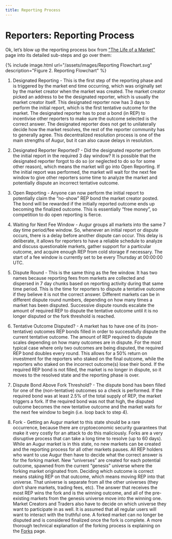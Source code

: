```yaml
---
title: Reporting Process
---
```


# Reporters: Reporting Process

Ok, let’s blow up the reporting process box from ["The Life of a Market"](https://augur.guide/1-getting-started/the-life-of-a-market.html) page into its detailed sub-steps and go over them:

<div class="center">
{% include image.html url="/assets/images/Reporting Flowchart.svg" description="Figure 2. Reporting Flowchart" %}
</div>

1. Designated Reporting - This is the first step of the reporting phase and is triggered by the market end time occurring, which was originally set by the market creator when the market was created. The market creator picked an address to be the designated reporter, which is usually the market creator itself. This designated reporter now has 3 days to perform the initial report, which is the first tentative outcome for the market. The designated reporter has to post a bond (in REP) to incentivise other reporters to make sure the outcome selected is the correct answer. The designated reporter does not get to unilaterally decide how the market resolves, the rest of the reporter community has to generally agree. This decentralized resolution process is one of the main strengths of Augur, but it can also cause delays in resolution.

2. Designated Reporter Reported? - Did the designated reporter perform the initial report in the required 3 day window? It is possible that the designated reporter forgot to do so (or neglected to do so for some other reason), which means the market will go into Open Reporting. If the initial report was performed, the market will wait for the next fee window to give other reporters some time to analyze the market and potentially dispute an incorrect tentative outcome.

3. Open Reporting - Anyone can now perform the initial report to potentially claim the “no-show” REP bond the market creator posted. The bond will be rewarded if the initially reported outcome ends up becoming the finalized outcome. This is essentially “free money”, so competition to do open reporting is fierce.

4. Waiting for Next Fee Window - Augur groups all markets into the same 7 day time period/fee window. So, whenever an initial report or dispute occurs, there is a delay before another dispute can occur. This delay is deliberate, it allows for reporters to have a reliable schedule to analyze and discuss questionable markets, gather support for a particular outcome, and acquire enough REP from cold storage if necessary. The start of a fee window is currently set to be every Thursday at 00:00:00 UTC. 

5. Dispute Round - This is the same thing as the fee window. It has two names because reporting fees from markets are collected and dispersed in 7 day chunks based on reporting activity during that same time period. This is the time for reporters to dispute a tentative outcome if they believe it is not the correct answer. Different markets can be in different dispute round numbers, depending on how many times a market has been disputed. Successive dispute rounds escalate the amount of required REP to dispute the tentative outcome until it is no longer disputed or the fork threshold is reached. 

6. Tentative Outcome Disputed? - A market has to have one of its (non-tentative) outcomes REP bonds filled in order to successfully dispute the current tentative outcome. The amount of REP required to dispute scales depending on how many outcomes are in dispute. For the most typical case where only two outcomes are being disputed, the required REP bond doubles every round. This allows for a 50% return on investment for the reporters who staked on the final outcome, while the reporters who staked on the incorrect outcome(s) lose their bond. If the required REP bond is not filled, the market is no longer in dispute, so it moves to the resolved state and the reporting phase is over.

7. Dispute Bond Above Fork Threshold? - The dispute bond has been filled for one of the (non-tentative) outcomes so a check is performed. If the required bond was at least 2.5% of the total supply of REP, the market triggers a fork. If the required bond was not that high, the disputed outcome becomes the new tentative outcome and the market waits for the next fee window to begin (i.e. loop back to step 4).

8. Fork - Getting an Augur market to this state should be a rare occurrence, because there are cryptoeconomic security guarantees that make it very costly for an attack to do this maliciously. Forks are a very disruptive process that can take a long time to resolve (up to 60 days). While an Augur market is in this state, no new markets can be created and the reporting process for all other markets pauses. All REP holders who want to use Augur then have to decide what the correct answer is for the forking market. New “universes” are created for each potential outcome, spawned from the current “genesis” universe where the forking market originated from. Deciding which outcome is correct means staking REP on that outcome, which means moving REP into that universe. That universe is separate from all the other universes (they don’t share markets, trading fees, etc). The answer that receives the most REP wins the fork and is the winning outcome, and all of the pre-existing markets from the genesis universe move into the winning one. Market Creators and Traders also have to decide on which universe they want to participate in as well. It is assumed that all regular users will want to interact with the truthful one. A forked market can no longer be disputed and is considered finalized once the fork is complete. A more thorough technical explanation of the forking process is explaining on the [Forks](https://augur.guide/4-reporters/3-forks.html) page.

